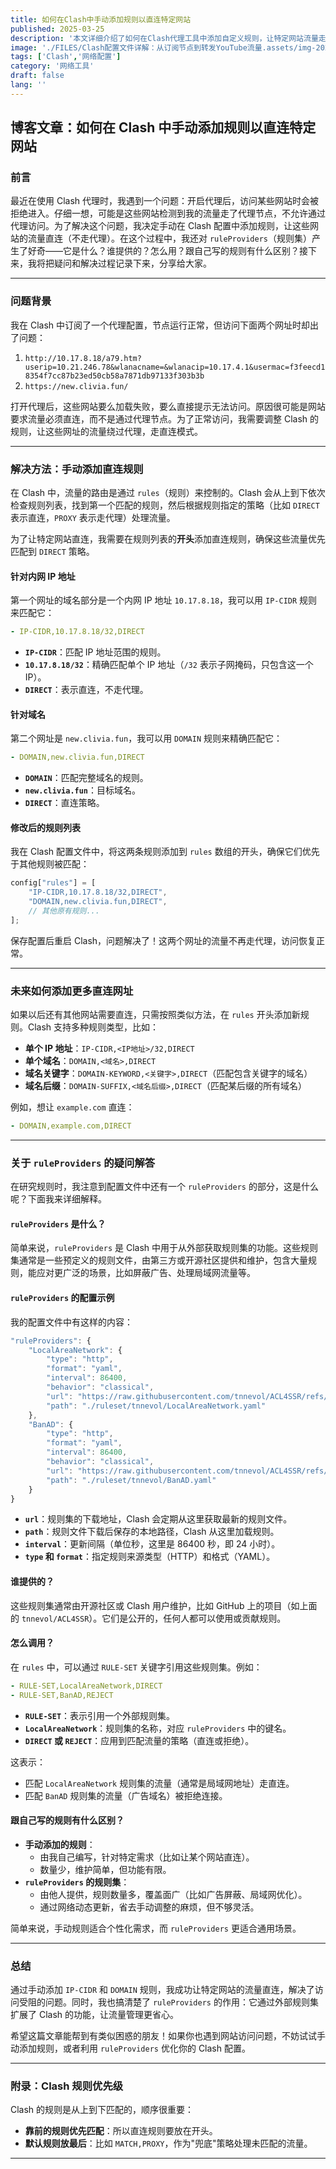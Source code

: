 ```yaml
---
title: 如何在Clash中手动添加规则以直连特定网站
published: 2025-03-25
description: '本文详细介绍了如何在Clash代理工具中添加自定义规则，让特定网站流量走直连，解决某些网站在开启代理后无法访问的问题，并解释了ruleProviders的作用与使用方法。'
image: './FILES/Clash配置文件详解：从订阅节点到转发YouTube流量.assets/img-20250216154906.png'
tags: ['Clash','网络配置']
category: '网络工具'
draft: false 
lang: ''
---
```


## 博客文章：如何在 Clash 中手动添加规则以直连特定网站

### 前言

最近在使用 Clash 代理时，我遇到一个问题：开启代理后，访问某些网站时会被拒绝进入。仔细一想，可能是这些网站检测到我的流量走了代理节点，不允许通过代理访问。为了解决这个问题，我决定手动在 Clash 配置中添加规则，让这些网站的流量直连（不走代理）。在这个过程中，我还对 `ruleProviders`（规则集）产生了好奇——它是什么？谁提供的？怎么用？跟自己写的规则有什么区别？接下来，我将把疑问和解决过程记录下来，分享给大家。

---

### 问题背景

我在 Clash 中订阅了一个代理配置，节点运行正常，但访问下面两个网址时却出了问题：

1. `http://10.17.8.18/a79.htm?userip=10.21.246.78&wlanacname=&wlanacip=10.17.4.1&usermac=f3feecd18354f7cc87b23ed50cb58a7871db97133f303b3b`
2. `https://new.clivia.fun/`

打开代理后，这些网站要么加载失败，要么直接提示无法访问。原因很可能是网站要求流量必须直连，而不是通过代理节点。为了正常访问，我需要调整 Clash 的规则，让这些网址的流量绕过代理，走直连模式。

---

### 解决方法：手动添加直连规则

在 Clash 中，流量的路由是通过 `rules`（规则）来控制的。Clash 会从上到下依次检查规则列表，找到第一个匹配的规则，然后根据规则指定的策略（比如 `DIRECT` 表示直连，`PROXY` 表示走代理）处理流量。

为了让特定网站直连，我需要在规则列表的**开头**添加直连规则，确保这些流量优先匹配到 `DIRECT` 策略。

#### 针对内网 IP 地址

第一个网址的域名部分是一个内网 IP 地址 `10.17.8.18`，我可以用 `IP-CIDR` 规则来匹配它：

```yaml
- IP-CIDR,10.17.8.18/32,DIRECT
```

- **`IP-CIDR`**：匹配 IP 地址范围的规则。
- **`10.17.8.18/32`**：精确匹配单个 IP 地址（`/32` 表示子网掩码，只包含这一个 IP）。
- **`DIRECT`**：表示直连，不走代理。

#### 针对域名

第二个网址是 `new.clivia.fun`，我可以用 `DOMAIN` 规则来精确匹配它：

```yaml
- DOMAIN,new.clivia.fun,DIRECT
```

- **`DOMAIN`**：匹配完整域名的规则。
- **`new.clivia.fun`**：目标域名。
- **`DIRECT`**：直连策略。

#### 修改后的规则列表

我在 Clash 配置文件中，将这两条规则添加到 `rules` 数组的开头，确保它们优先于其他规则被匹配：

```javascript
config["rules"] = [
    "IP-CIDR,10.17.8.18/32,DIRECT",
    "DOMAIN,new.clivia.fun,DIRECT",
    // 其他原有规则...
];
```

保存配置后重启 Clash，问题解决了！这两个网址的流量不再走代理，访问恢复正常。

---

### 未来如何添加更多直连网址

如果以后还有其他网站需要直连，只需按照类似方法，在 `rules` 开头添加新规则。Clash 支持多种规则类型，比如：

- **单个 IP 地址**：`IP-CIDR,<IP地址>/32,DIRECT`
- **单个域名**：`DOMAIN,<域名>,DIRECT`
- **域名关键字**：`DOMAIN-KEYWORD,<关键字>,DIRECT`（匹配包含关键字的域名）
- **域名后缀**：`DOMAIN-SUFFIX,<域名后缀>,DIRECT`（匹配某后缀的所有域名）

例如，想让 `example.com` 直连：

```yaml
- DOMAIN,example.com,DIRECT
```

---

### 关于 `ruleProviders` 的疑问解答

在研究规则时，我注意到配置文件中还有一个 `ruleProviders` 的部分，这是什么呢？下面我来详细解释。

#### `ruleProviders` 是什么？

简单来说，`ruleProviders` 是 Clash 中用于从外部获取规则集的功能。这些规则集通常是一些预定义的规则文件，由第三方或开源社区提供和维护，包含大量规则，能应对更广泛的场景，比如屏蔽广告、处理局域网流量等。

#### `ruleProviders` 的配置示例

我的配置文件中有这样的内容：

```javascript
"ruleProviders": {
    "LocalAreaNetwork": {
        "type": "http",
        "format": "yaml",
        "interval": 86400,
        "behavior": "classical",
        "url": "https://raw.githubusercontent.com/tnnevol/ACL4SSR/refs/heads/master/ClashVerge/dist/clash-rules/acl4ssr-online-full/LocalAreaNetwork.txt",
        "path": "./ruleset/tnnevol/LocalAreaNetwork.yaml"
    },
    "BanAD": {
        "type": "http",
        "format": "yaml",
        "interval": 86400,
        "behavior": "classical",
        "url": "https://raw.githubusercontent.com/tnnevol/ACL4SSR/refs/heads/master/ClashVerge/dist/clash-rules/acl4ssr-online-full/BanAD.txt",
        "path": "./ruleset/tnnevol/BanAD.yaml"
    }
}
```

- **`url`**：规则集的下载地址，Clash 会定期从这里获取最新的规则文件。
- **`path`**：规则文件下载后保存的本地路径，Clash 从这里加载规则。
- **`interval`**：更新间隔（单位秒，这里是 86400 秒，即 24 小时）。
- **`type` 和 `format`**：指定规则来源类型（HTTP）和格式（YAML）。

#### 谁提供的？

这些规则集通常由开源社区或 Clash 用户维护，比如 GitHub 上的项目（如上面的 `tnnevol/ACL4SSR`）。它们是公开的，任何人都可以使用或贡献规则。

#### 怎么调用？

在 `rules` 中，可以通过 `RULE-SET` 关键字引用这些规则集。例如：

```yaml
- RULE-SET,LocalAreaNetwork,DIRECT
- RULE-SET,BanAD,REJECT
```

- **`RULE-SET`**：表示引用一个外部规则集。
- **`LocalAreaNetwork`**：规则集的名称，对应 `ruleProviders` 中的键名。
- **`DIRECT` 或 `REJECT`**：应用到匹配流量的策略（直连或拒绝）。

这表示：
- 匹配 `LocalAreaNetwork` 规则集的流量（通常是局域网地址）走直连。
- 匹配 `BanAD` 规则集的流量（广告域名）被拒绝连接。

#### 跟自己写的规则有什么区别？

- **手动添加的规则**：
  - 由我自己编写，针对特定需求（比如让某个网站直连）。
  - 数量少，维护简单，但功能有限。
- **`ruleProviders` 的规则集**：
  - 由他人提供，规则数量多，覆盖面广（比如广告屏蔽、局域网优化）。
  - 通过网络动态更新，省去手动调整的麻烦，但不够灵活。

简单来说，手动规则适合个性化需求，而 `ruleProviders` 更适合通用场景。

---

### 总结

通过手动添加 `IP-CIDR` 和 `DOMAIN` 规则，我成功让特定网站的流量直连，解决了访问受阻的问题。同时，我也搞清楚了 `ruleProviders` 的作用：它通过外部规则集扩展了 Clash 的功能，让流量管理更省心。

希望这篇文章能帮到有类似困惑的朋友！如果你也遇到网站访问问题，不妨试试手动添加规则，或者利用 `ruleProviders` 优化你的 Clash 配置。

---

### 附录：Clash 规则优先级

Clash 的规则是从上到下匹配的，顺序很重要：
- **靠前的规则优先匹配**：所以直连规则要放在开头。
- **默认规则放最后**：比如 `MATCH,PROXY`，作为"兜底"策略处理未匹配的流量。

---
